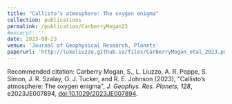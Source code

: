 ```yaml
---
title: "Callisto’s atmosphere: The oxygen enigma"
collection: publications
permalink: /publication/CarberryMogan23
#excerpt: ''
date: 2023-08-23
venue: 'Journal of Geophysical Research, Planets'
paperurl: 'http://lukeliuzzo.github.io/files/CarberryMogan_etal_2023.pdf'
---
```


Recommended citation: Carberry Mogan, S., L. Liuzzo, A. R. Poppe, S. Simon, J. R. Szalay, O. J. Tucker, and R. E. Johnson (2023), "Callisto’s atmosphere: The oxygen enigma", <i>J. Geophys. Res. Planets, 128</i>, e2023JE007894, [doi:10.1029/2023JE007894](https://doi.org/10.1029/2023JE007894).
